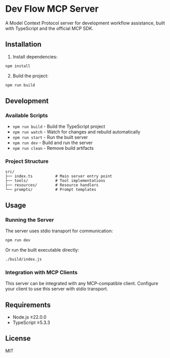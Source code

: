# Dev Flow MCP Server

A Model Context Protocol server for development workflow assistance, built with TypeScript and the official MCP SDK.

## Installation

1. Install dependencies:
```bash
npm install
```

2. Build the project:
```bash
npm run build
```

## Development

### Available Scripts

- `npm run build` - Build the TypeScript project
- `npm run watch` - Watch for changes and rebuild automatically
- `npm run start` - Run the built server
- `npm run dev` - Build and run the server
- `npm run clean` - Remove build artifacts

### Project Structure

```
src/
├── index.ts          # Main server entry point
├── tools/            # Tool implementations
├── resources/        # Resource handlers
└── prompts/          # Prompt templates
```

## Usage

### Running the Server

The server uses stdio transport for communication:

```bash
npm run dev
```

Or run the built executable directly:

```bash
./build/index.js
```

### Integration with MCP Clients

This server can be integrated with any MCP-compatible client. Configure your client to use this server with stdio transport.

## Requirements

- Node.js ≥22.0.0
- TypeScript ≥5.3.3

## License

MIT
